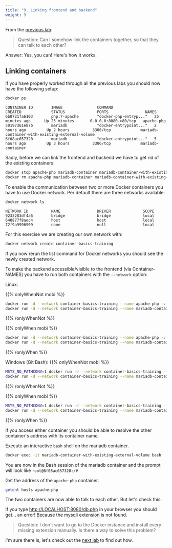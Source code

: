 ```yaml
---
title: "9. Linking frontend and backend"
weight: 9
---
```


From the [previous lab](../08/):

> Question: Can I somehow link the containers together, so that they can talk to each other?

Answer: Yes, you can! Here's how it works.


## Linking containers

If you have properly worked through all the previous labs you should now have the following setup:

```bash
docker ps
```

```
CONTAINER ID        IMAGE               COMMAND                  CREATED             STATUS              PORTS                NAMES
6b0721fa6103        php:7-apache        "docker-php-entryp..."   25 minutes ago      Up 25 minutes       0.0.0.0:8080->80/tcp   apache-php
50197361e87b        mariadb             "docker-entrypoint..."   2 hours ago         Up 2 hours          3306/tcp             mariadb-container-with-existing-external-volume
6f08ac657320        mariadb             "docker-entrypoint..."   5 hours ago         Up 3 hours          3306/tcp             mariadb-container
```

Sadly, before we can link the frontend and backend we have to get rid of the existing containers.

```bash
docker stop apache-php mariadb-container mariadb-container-with-existing-external-volume
docker rm apache-php mariadb-container mariadb-container-with-existing-external-volume
```

To enable the communication between two or more Docker containers you have to use Docker network. Per default there are three networks available:

```bash
docker network ls
```

```
NETWORK ID          NAME                DRIVER              SCOPE
9233283df4a6        bridge              bridge              local
640877f8aec4        host                host                local
72f9a9996909        none                null                local
```

For this exercise we are creating our own network with:

```bash
docker network create container-basics-training
```

If you now rerun the list command for Docker networks you should see the newly created network.

To make the backend accessible/visible to the frontend (via Container-NAMES) you have to run both containers with the `--network` option:

Linux:

{{% onlyWhenNot mobi %}}
```bash
docker run -d --network container-basics-training --name apache-php -v $(pwd)/php-app:/var/www/html -p 8080:80 php:7-apache
docker run -d --network container-basics-training --name mariadb-container-with-existing-external-volume -v volume-mariadb:/var/lib/mysql -e MYSQL_ROOT_PASSWORD=my-secret-pw mariadb
```
{{% /onlyWhenNot %}}

{{% onlyWhen mobi %}}
```bash
docker run -d --network container-basics-training --name apache-php -v $(pwd)/php-app:/var/www/html -p 8080:80 REGISTRY/puzzle/k8s/kurs/php:7-apache
docker run -d --network container-basics-training --name mariadb-container-with-existing-external-volume -v volume-mariadb:/var/lib/mysql -e MYSQL_ROOT_PASSWORD=my-secret-pw mariadb
```
{{% /onlyWhen %}}

Windows (Git Bash):
{{% onlyWhenNot mobi %}}
```bash
MSYS_NO_PATHCONV=1 docker run -d --network container-basics-training --name apache-php -v $(pwd)/php-app:/var/www/html -p 8080:80 php:7-apache
docker run -d --network container-basics-training --name mariadb-container-with-existing-external-volume -v volume-mariadb:/var/lib/mysql -e MYSQL_ROOT_PASSWORD=my-secret-pw mariadb
```
{{% /onlyWhenNot %}}

{{% onlyWhen mobi %}}
```bash
MSYS_NO_PATHCONV=1 docker run -d --network container-basics-training --name apache-php -v $(pwd)/php-app:/var/www/html -p 8080:80 REGISTRY/puzzle/k8s/kurs/php:7-apache
docker run -d --network container-basics-training --name mariadb-container-with-existing-external-volume -v volume-mariadb:/var/lib/mysql -e MYSQL_ROOT_PASSWORD=my-secret-pw mariadb
```
{{% /onlyWhen %}}

If you access either container you should be able to resolve the other container's address with its container name.

Execute an interactive `bash` shell on the mariadb container.

``` bash
docker exec -it mariadb-container-with-existing-external-volume bash
```

You are now in the Bash session of the mariadb container and the prompt will look like `root@6f08ac657320:/#`

Get the address of the `apache-php` container.

``` bash
getent hosts apache-php
```

The two containers are now able to talk to each other. But let's check this:

If you type <http://LOCALHOST:8080/db.php> in your browser you should get... an error!
Because the mysqli extension is not found.

> Question: I don't want to go to the Docker instance and install every missing extension manually. Is there a way to solve this problem?

I'm sure there is, let's check out the [next lab](../10/) to find out how.
